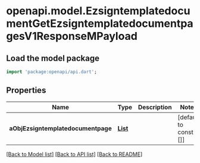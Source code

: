 # openapi.model.EzsigntemplatedocumentGetEzsigntemplatedocumentpagesV1ResponseMPayload

## Load the model package
```dart
import 'package:openapi/api.dart';
```

## Properties
Name | Type | Description | Notes
------------ | ------------- | ------------- | -------------
**aObjEzsigntemplatedocumentpage** | [**List<EzsigntemplatedocumentpageResponseCompound>**](EzsigntemplatedocumentpageResponse.md) |  | [default to const []]

[[Back to Model list]](../README.md#documentation-for-models) [[Back to API list]](../README.md#documentation-for-api-endpoints) [[Back to README]](../README.md)


